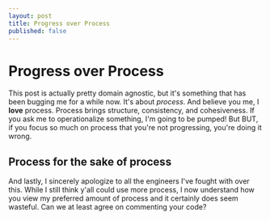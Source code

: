 ```yaml
---
layout: post
title: Progress over Process
published: false
---
```


# Progress over Process

This post is actually pretty domain agnostic, but it's something that has been bugging me for a while now. It's about _process_. And believe you me, I **love** process. Process brings structure, consistency, and cohesiveness. If you ask me to operationalize something, I'm going to be pumped! But BUT, if you focus so much on process that you're not progressing, you're doing it wrong.

## Process for the sake of process



And lastly, I sincerely apologize to all the engineers I've fought with over this. While I still think y'all could use more process, I now understand how you view my preferred amount of process and it certainly does seem wasteful. Can we at least agree on commenting your code?
